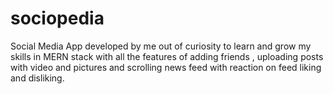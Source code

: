 # sociopedia
Social Media App developed by me out of curiosity to learn and grow my skills in MERN stack with all the features of adding friends , uploading posts with video and pictures and scrolling news feed with reaction on feed liking and disliking.
